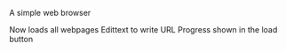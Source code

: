 A simple web browser

Now loads all webpages
Edittext to write URL
Progress shown in the load button
